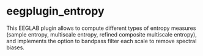 # eegplugin_entropy
This EEGLAB plugin allows to compute different types of entropy measures (sample entropy, multiscale entropy, refined composite multiscale entropy), and implements the option to bandpass filter each scale to remove spectral biases.
